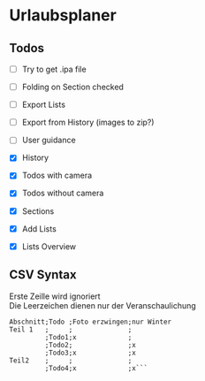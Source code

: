 # Urlaubsplaner

## Todos
- [ ] Try to get .ipa file
- [ ] Folding on Section checked
- [ ] Export Lists
- [ ] Export from History (images to zip?)
- [ ] User guidance

- [x] History
- [x] Todos with camera
- [x] Todos without camera
- [x] Sections
- [x] Add Lists
- [x] Lists Overview

## CSV Syntax
Erste Zeille wird ignoriert  
Die Leerzeichen dienen nur der Veranschaulichung
```
Abschnitt;Todo ;Foto erzwingen;nur Winter
Teil 1   ;     ;              ;
         ;Todo1;x             ;
         ;Todo2;              ;x
         ;Todo3;x             ;x
Teil2    ;     ;              ;
         ;Todo4;x             ;x```
         
